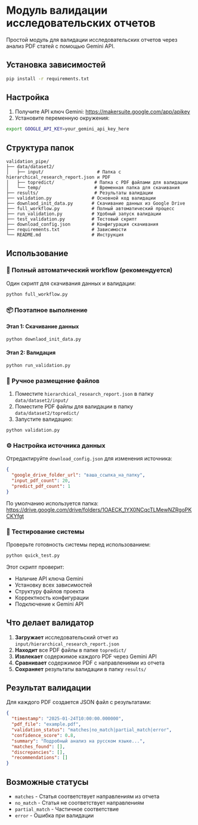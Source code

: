 # Модуль валидации исследовательских отчетов

Простой модуль для валидации исследовательских отчетов через анализ PDF статей с помощью Gemini API.

## Установка зависимостей

```bash
pip install -r requirements.txt
```

## Настройка

1. Получите API ключ Gemini: https://makersuite.google.com/app/apikey
2. Установите переменную окружения:
```bash
export GOOGLE_API_KEY=your_gemini_api_key_here
```

## Структура папок

```
validation_pipe/
├── data/dataset2/
│   ├── input/                    # Папка с hierarchical_research_report.json и PDF
│   ├── topredict/               # Папка с PDF файлами для валидации
│   └── temp/                    # Временная папка для скачивания
├── results/                     # Результаты валидации
├── validation.py               # Основной код валидации
├── downlaod_init_data.py       # Скачивание данных из Google Drive
├── full_workflow.py            # Полный автоматический процесс
├── run_validation.py           # Удобный запуск валидации
├── test_validation.py          # Тестовый скрипт
├── download_config.json        # Конфигурация скачивания
├── requirements.txt            # Зависимости
└── README.md                   # Инструкция
```

## Использование

### 🚀 Полный автоматический workflow (рекомендуется)

Один скрипт для скачивания данных и валидации:
```bash
python full_workflow.py
```

### 📦 Поэтапное выполнение

#### Этап 1: Скачивание данных
```bash
python downlaod_init_data.py
```

#### Этап 2: Валидация
```bash
python run_validation.py
```

### 🔧 Ручное размещение файлов

1. Поместите `hierarchical_research_report.json` в папку `data/dataset2/input/`
2. Поместите PDF файлы для валидации в папку `data/dataset2/topredict/`
3. Запустите валидацию:

```bash
python validation.py
```

### ⚙️ Настройка источника данных

Отредактируйте `download_config.json` для изменения источника:
```json
{
  "google_drive_folder_url": "ваша_ссылка_на_папку",
  "input_pdf_count": 20,
  "predict_pdf_count": 1
}
```

По умолчанию используется папка: https://drive.google.com/drive/folders/1OAECK_1YX0NCqcTLMewNZRgoPKCKYfgt

### 🧪 Тестирование системы

Проверьте готовность системы перед использованием:
```bash
python quick_test.py
```

Этот скрипт проверит:
- Наличие API ключа Gemini
- Установку всех зависимостей  
- Структуру файлов проекта
- Корректность конфигурации
- Подключение к Gemini API

## Что делает валидатор

1. **Загружает** исследовательский отчет из `input/hierarchical_research_report.json`
2. **Находит** все PDF файлы в папке `topredict/`
3. **Извлекает** содержимое каждого PDF через Gemini API
4. **Сравнивает** содержимое PDF с направлениями из отчета
5. **Сохраняет** результаты валидации в папку `results/`

## Результат валидации

Для каждого PDF создается JSON файл с результатами:

```json
{
  "timestamp": "2025-01-24T10:00:00.000000",
  "pdf_file": "example.pdf",
  "validation_status": "matches|no_match|partial_match|error",
  "confidence_score": 0.8,
  "summary": "Подробный анализ на русском языке...",
  "matches_found": [],
  "discrepancies": [],
  "recommendations": []
}
```

## Возможные статусы

- `matches` - Статья соответствует направлениям из отчета
- `no_match` - Статья не соответствует направлениям  
- `partial_match` - Частичное соответствие
- `error` - Ошибка при валидации 